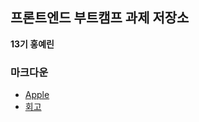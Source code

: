 ## 프론트엔드 부트캠프 과제 저장소

**13기 홍예린**

### 마크다운

- [Apple](src/apple/apple.html)
- [회고](src/apple/apple.md)

